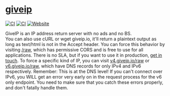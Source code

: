 # [giveip](https://giveip.io)

[![CI](https://github.com/randomairborne/giveip/actions/workflows/build.yml/badge.svg)](https://github.com/randomairborne/giveip/actions/workflows/build.yml)
[![CI](https://github.com/randomairborne/giveip/actions/workflows/check.yml/badge.svg)](https://github.com/randomairborne/giveip/actions/workflows/check.yml)
[![Website](https://img.shields.io/website?url=https%3A//giveip.io/raw)](https://giveip.io)

GiveIP is an IP address return server with no ads and no BS. \
You can also use cURL or wget giveip.io, it'll return a plaintext output as long as text/html is not in the Accept header. You can force this behavior by visiting [/raw](https://giveip.io/raw), which has permissive CORS and is free to use for all applications. There is no SLA, but if you want to use it in production, [get in touch](mailto:valk@randomairborne.dev).
To force a specific kind of IP, you can visit [v4.giveip.io/raw](https://v4.giveip.io/raw) or [v6.giveip.io/raw](https://v6.giveip.io/raw), which have DNS records for only IPv4 and IPv6 respectively.
Remember: This is at the DNS level! If you can't connect over IPv6, you WILL get an error very early on in the request process for the v6 only endpoint.
You need to make sure that you catch these errors properly, and don't fatally handle them.
